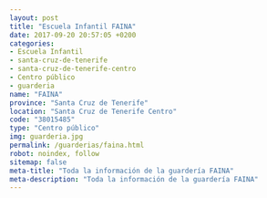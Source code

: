 ```yaml
---
layout: post
title: "Escuela Infantil FAINA"
date: 2017-09-20 20:57:05 +0200
categories:
- Escuela Infantil
- santa-cruz-de-tenerife
- santa-cruz-de-tenerife-centro
- Centro público
- guarderia
name: "FAINA"
province: "Santa Cruz de Tenerife"
location: "Santa Cruz de Tenerife Centro"
code: "38015485"
type: "Centro público"
img: guarderia.jpg
permalink: /guarderias/faina.html
robot: noindex, follow
sitemap: false
meta-title: "Toda la información de la guardería FAINA"
meta-description: "Toda la información de la guardería FAINA"
---
```

